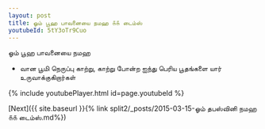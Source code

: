 ```yaml
---
layout: post
title: ஓம் பூஹ பாவனையை நமஹ ௧௧ டைம்ஸ்
youtubeId: 5tY3oTr9Cuo
---
```

 
 
 ஓம் பூஹ பாவனையை நமஹ  
 
 -  வான பூமி நெருப்பு காற்று, காற்று போன்ற ஐந்து பெரிய பூதங்களை யார் உருவாக்குகிறார்கள் 
 
  
 
  
 
 
 
 
 
 


{% include youtubePlayer.html id=page.youtubeId %}
 
[Next]({{ site.baseurl }}{% link  split2/_posts/2015-03-15-ஓம் தபஸ்வினி நமஹ ௧௧ டைம்ஸ்.md%})
 
